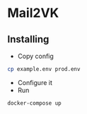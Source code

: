 # Mail2VK

## Installing
* Copy config
```bash
cp example.env prod.env
```
* Configure it
* Run
```bash
docker-compose up
```
